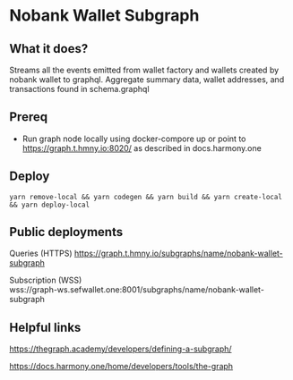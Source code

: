 # Nobank Wallet Subgraph

## What it does?

Streams all the events emitted from wallet factory and wallets created by nobank wallet to graphql. Aggregate summary data, wallet addresses, and transactions found in schema.graphql

## Prereq

- Run graph node locally using docker-compore up or point to https://graph.t.hmny.io:8020/ as described in docs.harmony.one

## Deploy

```
yarn remove-local && yarn codegen && yarn build && yarn create-local && yarn deploy-local
```

## Public deployments

Queries (HTTPS) https://graph.t.hmny.io/subgraphs/name/nobank-wallet-subgraph

Subscription (WSS)  
wss://graph-ws.sefwallet.one:8001/subgraphs/name/nobank-wallet-subgraph

## Helpful links

https://thegraph.academy/developers/defining-a-subgraph/

https://docs.harmony.one/home/developers/tools/the-graph
